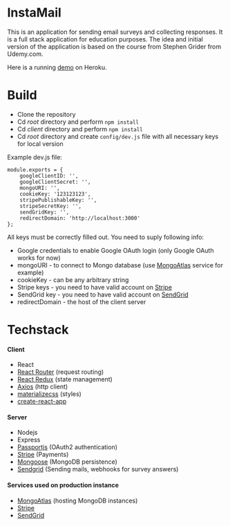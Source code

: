 # InstaMail
This is an application for sending email surveys and collecting responses. It is a full stack application for education purposes.
The idea and initial version of the application is based on the course from Stephen Grider from Udemy.com. 

Here is a running [demo](https://hidden-woodland-47116.herokuapp.com/) on Heroku.

# Build
* Clone the repository
* Cd _root_ directory and perform `npm install`
* Cd _client_ directory and perform `npm install`
* Cd _root_ directory and create `config/dev.js` file with all necessary keys for local version

Example dev.js file:
```
module.exports = {
    googleClientID: '',
    googleClientSecret: '',
    mongoURI: '',
    cookieKey: '123123123',
    stripePublishableKey: '',
    stripeSecretKey: '',
    sendGridKey: '',
    redirectDomain: 'http://localhost:3000'
};
```
All keys must be correctly filled out. You need to suply following info:
* Google credentials to enable Google OAuth login (only Google OAuth works for now)
* mongoURI - to connect to Mongo database (use [MongoAtlas](https://www.mongodb.com/cloud/atlas) service for example)
* cookieKey - can be any arbitrary string
* Stripe keys - you need to have valid account on [Stripe](https://stripe.com/)
* SendGrid key - you need to have valid account on [SendGrid](https://sendgrid.com/)
* redirectDomain - the host of the client server

# Techstack
#### Client
* React
* [React Router](https://github.com/ReactTraining/react-router) (request routing)
* [React Redux](https://react-redux.js.org/) (state management)
* [Axios](https://github.com/axios/axios) (http client)
* [materializecss](https://materializecss.com/) (styles)
* [create-react-app](https://github.com/facebook/create-react-app)

#### Server
* Nodejs
* Express
* [Passportjs](http://www.passportjs.org/) (OAuth2 authentication)
* [Stripe](https://stripe.com/) (Payments)
* [Mongoose](https://mongoosejs.com/) (MongoDB persistence)
* [Sendgrid](https://sendgrid.com/) (Sending mails, webhooks for survey answers)

#### Services used on production instance
* [MongoAtlas](https://www.mongodb.com/cloud/atlas) (hosting MongoDB instances)
* [Stripe](https://stripe.com/)
* [SendGrid](https://sendgrid.com/)
